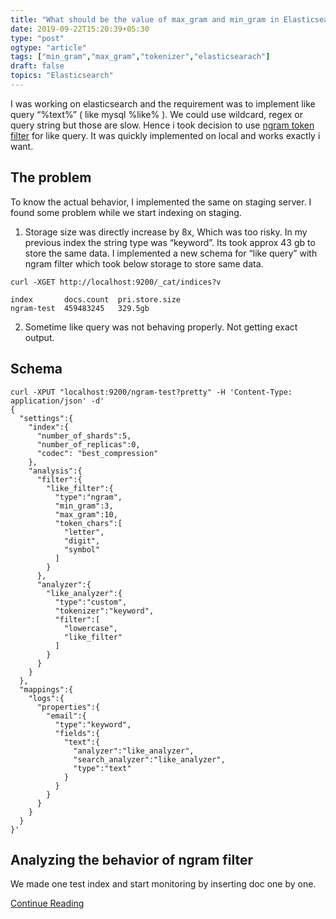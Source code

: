 ```yaml
---
title: "What should be the value of max_gram and min_gram in Elasticsearch?"
date: 2019-09-22T15:20:39+05:30
type: "post"
ogtype: "article"
tags: ["min_gram","max_gram","tokenizer","elasticsearach"]
draft: false
topics: "Elasticsearch"
---
```


I was working on elasticsearch and the requirement was to implement like query “%text%” ( like mysql %like% ). We could use wildcard, regex or query string but those are slow. Hence i took decision to use [ngram token filter](https://www.elastic.co/guide/en/elasticsearch/reference/6.2/analysis-ngram-tokenfilter.html) for like query. It was quickly implemented on local and works exactly i want.

## The problem

To know the actual behavior, I implemented the same on staging server. I found some problem while we start indexing on staging.

1. Storage size was directly increase by 8x, Which was too risky. In my previous index the string type was “keyword”. Its took approx 43 gb to store the same data. I implemented a new schema for “like query” with ngram filter which took below storage to store same data.

```
curl -XGET http://localhost:9200/_cat/indices?v

index       docs.count  pri.store.size
ngram-test  459483245   329.5gb

```

2. Sometime like query was not behaving properly. Not getting exact output.

## Schema

```
curl -XPUT "localhost:9200/ngram-test?pretty" -H 'Content-Type: application/json' -d'
{
  "settings":{
    "index":{
      "number_of_shards":5,
      "number_of_replicas":0,
      "codec": "best_compression"
    },
    "analysis":{
      "filter":{
        "like_filter":{
          "type":"ngram",
          "min_gram":3,
          "max_gram":10,
          "token_chars":[
            "letter",
            "digit",
            "symbol"
          ]
        }
      },
      "analyzer":{
        "like_analyzer":{
          "type":"custom",
          "tokenizer":"keyword",
          "filter":[
            "lowercase",
            "like_filter"
          ]
        }
      }
    }
  },
  "mappings":{
    "logs":{
      "properties":{
        "email":{
          "type":"keyword",
          "fields":{
            "text":{
              "analyzer":"like_analyzer",
              "search_analyzer":"like_analyzer",
              "type":"text"
            }
          }
        }
      }
    }
  }
}'
```

## Analyzing the behavior of ngram filter

We made one test index and start monitoring by inserting doc one by one.

[Continue Reading](https://medium.com/@ashishstiwari/what-should-be-the-value-of-max-gram-and-min-gram-in-elasticsearch-f091404c9a14)


